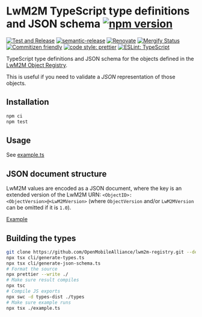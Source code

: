 # LwM2M TypeScript type definitions and JSON schema [![npm version](https://img.shields.io/npm/v/@nordicsemiconductor/lwm2m-types.svg)](https://www.npmjs.com/package/@nordicsemiconductor/lwm2m-types)

[![Test and Release](https://github.com/NordicSemiconductor/lwm2m-types-js/actions/workflows/test-and-release.yaml/badge.svg)](https://github.com/NordicSemiconductor/lwm2m-types-js/actions/workflows/test-and-release.yaml)
[![semantic-release](https://img.shields.io/badge/%20%20%F0%9F%93%A6%F0%9F%9A%80-semantic--release-e10079.svg)](https://github.com/semantic-release/semantic-release)
[![Renovate](https://img.shields.io/badge/renovate-enabled-brightgreen.svg)](https://renovatebot.com)
[![Mergify Status](https://img.shields.io/endpoint.svg?url=https://api.mergify.com/v1/badges/NordicSemiconductor/lwm2m-types-js)](https://mergify.io)
[![Commitizen friendly](https://img.shields.io/badge/commitizen-friendly-brightgreen.svg)](http://commitizen.github.io/cz-cli/)
[![code style: prettier](https://img.shields.io/badge/code_style-prettier-ff69b4.svg)](https://github.com/prettier/prettier/)
[![ESLint: TypeScript](https://img.shields.io/badge/ESLint-TypeScript-blue.svg)](https://github.com/typescript-eslint/typescript-eslint)

TypeScript type definitions and JSON schema for the objects defined in the
[LwM2M Object Registry](https://github.com/OpenMobileAlliance/lwm2m-registry).

This is useful if you need to validate a _JSON_ representation of those objects.

## Installation

```bash
npm ci
npm test
```

## Usage

See [example.ts](./example.ts)

## JSON document structure

LwM2M values are encoded as a JSON document, where the key is an extended
version of the LwM2M URN: `<ObjectID>:<ObjectVersion>@<LwM2MVersion>` (where
`ObjectVersion` and/or `LwM2MVersion` can be omitted if it is `1.0`).

[Example](./known-good-shadow.json)

## Building the types

```bash
git clone https://github.com/OpenMobileAlliance/lwm2m-registry.git --depth 1
npx tsx cli/generate-types.ts
npx tsx cli/generate-json-schema.ts
# Format the source
npx prettier --write ./
# Make sure result compiles
npx tsc
# Compile JS exports
npx swc -d types-dist ./types
# Make sure example runs
npx tsx ./example.ts
```
